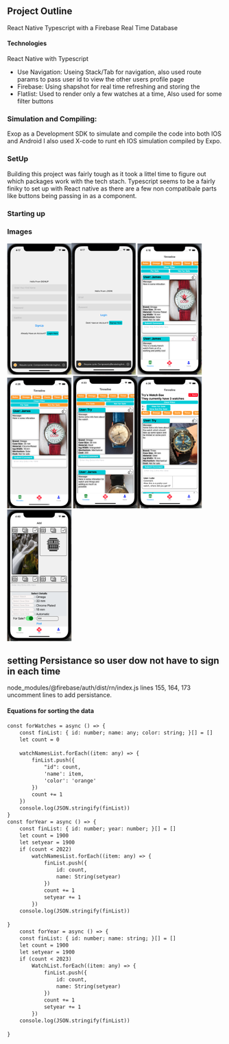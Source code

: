 ## Project Outline
React Native Typescript with a Firebase Real Time Database 

#### Technologies 
React Native with Typescript 
- Use Navigation: Useing Stack/Tab for navigation, also used route params to pass user id to view the other users profile page 
- Firebase: Using shapshot for real time refreshing and storing the 
- Flatlist: Used to render only a few watches at a time, Also used for some filter buttons 

### Simulation and Compiling:
Exop as a Development SDK to simulate and compile the code into both IOS and Android 
I also used X-code to runt eh IOS simulation compiled by Expo.

### SetUp
Building this project was fairly tough as it took a littel time to figure out which packages work with the tech stach. Typescript seems to be a fairly finiky to set up with React native as there are a few non compatibale parts like buttons being passing in as a component. 

### Starting up


### Images
<img width="150" src="./assets/pictures/readme_1.png" /><img width="150" src="./assets/pictures/readme_2.png" />
<img width="150" src="./assets/pictures/readme_3.png" /><img width="150" src="./assets/pictures/readme_4.png" />
<img width="150" src="./assets/pictures/readme_5.png" /><img width="150" src="./assets/pictures/readme_6.png" />
<img width="150" src="./assets/pictures/readme_7.png" /> 
<!-- ![wireframe](./assets/pictures/readme_1.png), [wireframe](./assets/pictures/readme_2.png), [wireframe](./assets/pictures/readme_3.png)
![wireframe](./assets/pictures/readme_4.png), [wireframe](./assets/pictures/readme_5.png), [wireframe](./assets/pictures/readme_6.png)
![wireframe](./assets/pictures/readme_7.png) -->

## setting Persistance so user dow not have to sign in each time
node_modules/@firebase/auth/dist/rn/index.js
lines 155, 164, 173 uncomment lines to add persistance.


#### Equations for sorting the data
    const forWatches = async () => {
        const finList: { id: number; name: any; color: string; }[] = []
        let count = 0

        watchNamesList.forEach((item: any) => {
            finList.push({
                "id": count,
                'name': item,
                'color': 'orange'
            })
            count += 1
        })
        console.log(JSON.stringify(finList))
    }
    const forYear = async () => {
        const finList: { id: number; year: number; }[] = []
        let count = 1900
        let setyear = 1900
        if (count < 2022)
            watchNamesList.forEach((item: any) => {
                finList.push({
                    id: count,
                    name: String(setyear)
                })
                count += 1
                setyear += 1
            })
        console.log(JSON.stringify(finList))

    }
        const forYear = async () => {
        const finList: { id: number; name: string; }[] = []
        let count = 1900
        let setyear = 1900
        if (count < 2023)
            WatchList.forEach((item: any) => {
                finList.push({
                    id: count,
                    name: String(setyear)
                })
                count += 1
                setyear += 1
            })
        console.log(JSON.stringify(finList))

    }